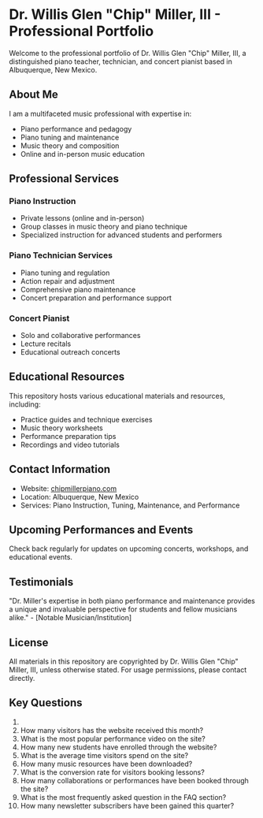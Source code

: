 # Dr. Willis Glen "Chip" Miller, III - Professional Portfolio

Welcome to the professional portfolio of Dr. Willis Glen "Chip" Miller, III, a distinguished piano teacher, technician, and concert pianist based in Albuquerque, New Mexico.

## About Me

I am a multifaceted music professional with expertise in:

- Piano performance and pedagogy
- Piano tuning and maintenance
- Music theory and composition
- Online and in-person music education

## Professional Services

### Piano Instruction

- Private lessons (online and in-person)
- Group classes in music theory and piano technique
- Specialized instruction for advanced students and performers

### Piano Technician Services

- Piano tuning and regulation
- Action repair and adjustment
- Comprehensive piano maintenance
- Concert preparation and performance support

### Concert Pianist

- Solo and collaborative performances
- Lecture recitals
- Educational outreach concerts

## Educational Resources

This repository hosts various educational materials and resources, including:

- Practice guides and technique exercises
- Music theory worksheets
- Performance preparation tips
- Recordings and video tutorials

## Contact Information

- Website: [chipmillerpiano.com](https://chipmillerpiano.com)
- Location: Albuquerque, New Mexico
- Services: Piano Instruction, Tuning, Maintenance, and Performance

## Upcoming Performances and Events

Check back regularly for updates on upcoming concerts, workshops, and educational events.

## Testimonials

"Dr. Miller's expertise in both piano performance and maintenance provides a unique and invaluable perspective for students and fellow musicians alike." - [Notable Musician/Institution]

## License

All materials in this repository are copyrighted by Dr. Willis Glen "Chip" Miller, III, unless otherwise stated. For usage permissions, please contact directly.
## Key Questions
1. 
2. How many visitors has the website received this month?
3. What is the most popular performance video on the site?
4. How many new students have enrolled through the website?
5. What is the average time visitors spend on the site?
6. How many music resources have been downloaded?
7. What is the conversion rate for visitors booking lessons?
8. How many collaborations or performances have been booked through the site?
9. What is the most frequently asked question in the FAQ section?
10. How many newsletter subscribers have been gained this quarter?
